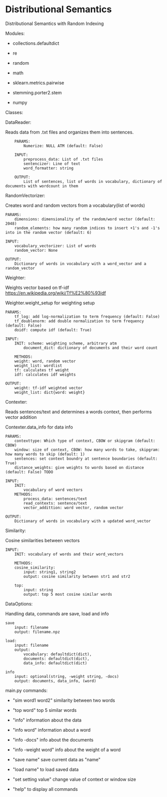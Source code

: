 # Distributional Semantics
Distributional Semantics with Random Indexing

Modules:
* collections.defaultdict
* re
* random
* math

* sklearn.metrics.pairwise 
* stemming.porter2.stem
* numpy

Classes:


DataReader:

Reads data from .txt files and organizes them into sentences.

        PARAMS:
            Numerize: NULL ATM (default: False)
        
        INPUT:
            preprocess_data: List of .txt files
            sentencizer: Line of text
            word_formatter: string
                
        OUTPUT:
            List of sentences, list of words in vocabulary, dictionary of documents with wordcount in them

RandomVectorizer:

Creates word and random vectors from a vocabulary(list of words)

    PARAMS:
        dimensions: dimensionality of the random/word vector (default: 2048)
        random_elements: how many random indices to insert +1's and -1's into in the random vector (default: 6)

    INPUT:
        vocabulary_vectorizer: List of words
        random_vector: None

    OUTPUT:
        Dictionary of words in vocabulary with a word_vector and a random_vector

Weighter:

Weights vector based on tf-idf
https://en.wikipedia.org/wiki/Tf%E2%80%93idf

Weighter.weight_setup for weighting setup

    PARAMS:
        tf_log: add log-normalization to term frequency (default: False)
        tf_doublenorm: add double normalization to term frequency (default: False)
        doidf: compute idf (default: True)
        
    INPUT:
        INIT: scheme: weighting scheme, arbitrary atm
            document_dict: dictionary of documents and their word count

        METHODS:        
        weight: word, random vector
		weight_list: wordlist
		tf: calculates tf weight
		idf: calculates idf weights

    OUTPUT:
        weight: tf-idf weighted vector
		weight_list: dict{word: weight}

Contexter:

Reads sentences/text and determines a words context, then performs vector addition

Contexter.data_info for data info


    PARAMS:
        contexttype: Which type of context, CBOW or skipgram (default: CBOW)
        window: size of context, CBOW: how many words to take, skipgram: how many words to skip (default: 1)
        sentences: set context boundry at sentence boundaries (default: True)
        distance_weights: give weights to words based on distance (default: False) TODO 

    INPUT:
        INIT: 
            vocabulary of word vectors
        METHODS:
            process_data: sentences/text
            read_contexts: sentence/text
            vector_addittion: word vector, random vector

    OUTPUT:
        Dictionary of words in vocabulary with a updated word_vector


Similarity:

Cosine similarities between vectors

    INPUT:
        INIT: vocabulary of words and their word_vectors

        METHODS:
        cosine_similarity:
            input: string1, string2
            output: cosine similarity between str1 and str2
    
        top:
            input: string
            output: top 5 most cosine similar words

DataOptions:

Handling data, commands are save, load and info

    save
        input: filename
        output: filename.npz

    load:
        input: filename
        output:
            vocabulary: defaultdict(dict),
            documents: defaultdict(dict),
            data_info: defaultdict(dict)

    info
        input: optional(string, -weight string, -docs)
        output: documents, data_info, (word)



main.py commands:
* "sim word1 word2" similarity between two words
* "top word" top 5 similar words

* "info" information about the data
* "info word" information about a word
* "info -docs" info about the documents
* "info -weight word" info about the weight of a word

* "save name" save current data as "name"
* "load name" to load saved data 
* "set setting value" change value of context or window size

* "help" to display all commands



